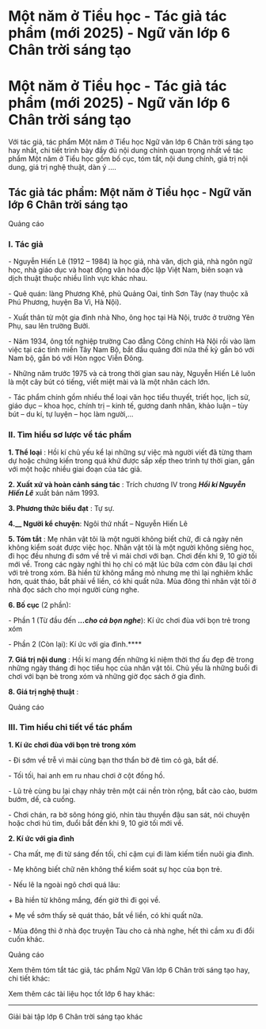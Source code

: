 # Một năm ở Tiểu học - Tác giả tác phẩm (mới 2025) - Ngữ văn lớp 6 Chân trời sáng tạo

# Một năm ở Tiểu học - Tác giả tác phẩm (mới 2025) - Ngữ văn lớp 6 Chân trời sáng tạo

Với tác giả, tác phẩm Một năm ở Tiểu học Ngữ văn lớp 6 Chân trời sáng tạo hay nhất, chi tiết trình bày đầy đủ nội dung chính quan trọng nhất về tác phẩm Một năm ở Tiểu học gồm bố cục, tóm tắt, nội dung chính, giá trị nội dung, giá trị nghệ thuật, dàn ý ....

## Tác giả tác phẩm: Một năm ở Tiểu học - Ngữ văn lớp 6 Chân trời sáng tạo

Quảng cáo

### **I. Tác giả**

\- Nguyễn Hiến Lê (1912 – 1984) là học giả, nhà văn, dịch giả, nhà ngôn ngữ học, nhà giáo dục và hoạt động văn hóa độc lập Việt Nam, biên soạn và dịch thuật thuộc nhiều lĩnh vực khác nhau.

\- Quê quán: làng Phương Khê, phủ Quảng Oai, tỉnh Sơn Tây (nay thuộc xã Phú Phương, huyện Ba Vì, Hà Nội).

\- Xuất thân từ một gia đình nhà Nho, ông học tại Hà Nội, trước ở trường Yên Phụ, sau lên trường Bưởi.

\- Năm 1934, ông tốt nghiệp trường Cao đẳng Công chính Hà Nội rồi vào làm việc tại các tỉnh miền Tây Nam Bộ, bắt đầu quãng đời nửa thế kỷ gắn bó với Nam bộ, gắn bó với Hòn ngọc Viễn Đông.

\- Những năm trước 1975 và cả trong thời gian sau này, Nguyễn Hiến Lê luôn là một cây bút có tiếng, viết miệt mài và là một nhân cách lớn.

\- Tác phẩm chính gồm nhiều thể loại văn học tiểu thuyết, triết học, lịch sử, giáo dục – khoa học, chính trị – kinh tế, gương danh nhân, khảo luận – tùy bút – du kí, tự luyện – học làm người,…

### **II. Tìm hiểu sơ lược về tác phẩm**

**1\. Thể loại** : Hồi kí chủ yếu kể lại những sự việc mà người viết đã từng tham dự hoặc chứng kiến trong quá khứ được sắp xếp theo trình tự thời gian, gắn với một hoặc nhiều giai đoạn của tác giả.

**2\. Xuất xứ và hoàn cảnh sáng tác** : Trích chương IV trong **_Hồi kí Nguyễn Hiến Lê_** xuất bản năm 1993.

**3\. Phương thức biểu đạt** : Tự sự.

**4.__ Người kể chuyện**: Ngôi thứ nhất – Nguyễn Hiến Lê

**5\. Tóm tắt** : Mẹ nhân vật tôi là một người không biết chữ, đi cả ngày nên không kiểm soát được việc học. Nhân vật tôi là một người không siêng học, đi học đều nhưng đi sớm về trễ vì mải chơi với bạn. Chơi đến khi 9, 10 giờ tối mới về. Trong các ngày nghỉ thì họ chỉ có mặt lúc bữa cơm còn đâu lại chơi với trẻ trong xóm. Bà hiền từ không mắng mỏ nhưng mẹ thì lại nghiêm khắc hơn, quát tháo, bắt phải về liền, có khi quất nữa. Mùa đông thì nhân vật tôi ở nhà đọc sách cho mọi người cùng nghe.

**6\. Bố cục** (2 phần): 

\- Phần 1 (Từ đầu đến **_...cho cả bọn nghe_**): Kí ức chơi đùa với bọn trẻ trong xóm

\- Phần 2 (Còn lại): Kí ức với gia đình.****

**7\. Giá trị nội dung** : Hồi kí mang đến những kỉ niệm thời thơ ấu đẹp đẽ trong những ngày tháng đi học tiểu học của nhân vật tôi. Chủ yếu là những buổi đi chơi với bạn bè trong xóm và những giờ đọc sách ở gia đình.

**8\. Giá trị nghệ thuật** :

Quảng cáo

### **III. Tìm hiểu chi tiết về tác phẩm**

**1\. Kí ức chơi đùa với bọn trẻ trong xóm**

\- Đi sớm về trễ vì mải cùng bạn thơ thẩn bờ đê tìm cỏ gà, bắt dế.

\- Tối tối, hai anh em ru nhau chơi ở cột đồng hồ.

\- Lũ trẻ cùng bu lại chạy nhảy trên một cái nền tròn rộng, bắt cào cào, bươm bướm, dế, cà cuống.

\- Chơi chán, ra bờ sông hóng gió, nhìn tàu thuyền đậu san sát, nói chuyện hoặc chơi hú tìm, đuổi bắt đến khi 9, 10 giờ tối mới về.

**2\. Kí ức với gia đình**

\- Cha mất, mẹ đi từ sáng đến tối, chỉ cặm cụi đi làm kiếm tiền nuôi gia đình.

\- Mẹ không biết chữ nên không thể kiểm soát sự học của bọn trẻ.

\- Nếu lê la ngoài ngõ chơi quá lâu:

\+ Bà hiền từ không mắng, đến giờ thì đi gọi về.

\+ Mẹ về sớm thấy sẽ quát tháo, bắt về liền, có khi quất nữa.

\- Mùa đông thì ở nhà đọc truyện Tàu cho cả nhà nghe, hết thì cầm xu đi đổi cuốn khác.

Quảng cáo

Xem thêm tóm tắt tác giả, tác phẩm Ngữ Văn lớp 6 Chân trời sáng tạo hay, chi tiết khác:

Xem thêm các tài liệu học tốt lớp 6 hay khác:

* * *

Giải bài tập lớp 6 Chân trời sáng tạo khác
